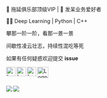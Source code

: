 💪 拖延俱乐部顶级VIP | 🤣 发呆业务爱好者

👨‍🎓 Deep Learning | Python | C++

攀那一阶一阶，看那一景一景

间歇性凌云壮志，持续性混吃等死

如果有任何疑惑欢迎提交 **issue**


<a href="https://github.com/mrcangye">
  <img align="left" src="https://user-images.githubusercontent.com/20467386/122951253-b8e9ce00-d3af-11eb-97f8-535886df34a6.png"  alt="Logo GitHub" width="25" height="25"/>
  </a><a href="https://gitee.com/mrcangye">
  <img align="left" src="https://user-images.githubusercontent.com/20467386/122954485-0e26df00-d3b2-11eb-9d6e-d118044b52d5.png"  alt="Logo Gitee" width="25" height="25"/></a><a href="https://blog.csdn.net/CANGYE0504">
  <img align="left" src="https://user-images.githubusercontent.com/20467386/122955640-db311b00-d3b2-11eb-9d56-30c9997860cc.png"  alt="Logo CSDN" width="25" height="25"/></a><a href="https://aistudio.baidu.com/aistudio/personalcenter/thirdview/268708">
  <img align="left" src="https://user-images.githubusercontent.com/20467386/122955622-d8362a80-d3b2-11eb-8f03-38ff93d41e23.png"  alt="Logo PaddlePaddle" width="30" height="30"/>
</a>

<br/>

<br/>
<br/>

<a>
<img align="left" src="https://github-readme-stats.vercel.app/api?username=mrcangye&show_icons=true&theme=vue" />
</a>
<a>
<img href="https://github.com/mrcangye/github-readme-stats" align="left" src="https://github-readme-stats.vercel.app/api/top-langs/?username=mrcangye&langs_count=8" />
</a>
